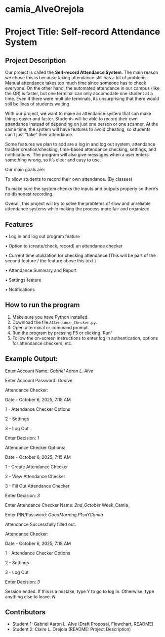 # camia_AlveOrejola
# Project Title: Self-record Attendance System

## Project Description
Our project is called the **Self-record Attendance System**. The main reason we chose this is because taking attendance still has a lot of problems. Manual attendance takes too much time since someone has to check everyone. On the other hand, the automated attendance in our campus (like the QR) is faster, but one terminal can only accomodate one student at a time. Even if there were multiple terminals, its unsurprising that there would still be lines of students waiting.

With our project, we want to make an attendance system that can make things easier and faster. Students will be able to record their own attendance instead of depending on just one person or one scanner. At the same time, the system will have features to avoid cheating, so students can’t just “fake” their attendance.

Some features we plan to add are a log in and log out system, attendance tracker creation/checking, time-based attendance checking, settings, and notifications. The program will also give messages when a user enters something wrong, so it’s clear and easy to use.

Our main goals are:

To allow students to record their own attendance. (By classes)

To make sure the system checks the inputs and outputs properly so there’s no dishonest recording.

Overall, this project will try to solve the problems of slow and unreliable attendance systems while making the process more fair and organized.

## Features
• Log in and log out program feature

• Option to (create/check, record) an attendance checker

• Current time utulization for checking attendance (This will be part of the second feature / the feature above this text.)

• Attendance Summary and Report

• Settings feature
 
• Notifications
 
## How to run the program
1. Make sure you have Python installed.
2. Download the file `Attendance_Checker.py`.
3. Open a terminal or command prompt.
4. Run the program by pressing F5 or clicking 'Run' 
5. Follow the on-screen instructions to enter log in authentication, options for attendance checkers, etc.

## Example Output:
Enter Account Name: _Gabriel Aaron L. Alve_

Enter Account Password: _Gaalve_

Attendance Checker: 

Date - October 6, 2025, 7:15 AM

1 - Attendance Checker Options

2 - Settings

3 - Log Out

Enter Decision: _1_


Attendance Checker Options: 

Date -  October 6, 2025, 7:15 AM

1 - Create Attendance Checker

2 - View Attendance Checker

3 - Fill Out Attendance Checker

Enter Decision: _3_

Enter Attendance Checker Name: _2nd_October_ Week_Camia_

Enter PIN/Password: _GoodMorn!ng,P1saYCamia_

Attendance Successfully filled out.

Attendance Checker: 

Date - October 6, 2025, 7:18 AM

1 - Attendance Checker Options

2 - Settings

3 - Log Out

Enter Decision: _3_

Session ended. 
If this is a mistake, type Y to go to log in. Otherwise, type anything else to leave: _N_

## Contributors
- Student 1: Gabriel Aaron L. Alve (Draft Proposal, Flowchart, README)
- Student 2: Claire L. Orejola (README: Project Description)
